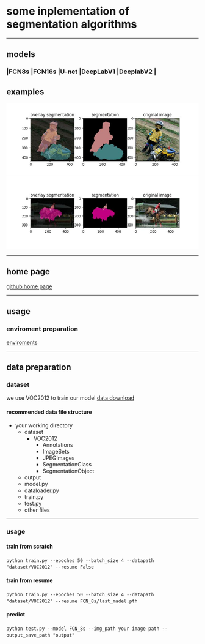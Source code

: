 # some inplementation of segmentation algorithms

---
## models
### |FCN8s |FCN16s |U-net |DeepLabV1 |DeeplabV2 |

## examples
![1](output/2007_000733.jpg)
![2](output/2007_000392.jpg)

---
## home page
[github home page](https://github.com/dashboard)

---
## usage
### enviroment preparation
[enviroments](https://github.com/jhz6353/segmentation-algorithms/edit/main/requirements.txt)

---
## data preparation
### dataset
we use VOC2012 to train our model
[data download](https://github.com/dataset-ninja/pascal-voc-2012/blob/main/DOWNLOAD.md)
#### recommended data file structure
- your working directory<br/>
  - dataset
    - VOC2012  
      - Annotations  
      - ImageSets  
      - JPEGImages  
      - SegmentationClass  
      - SegmentationObject
  - output
  - model.py
  - dataloader.py
  - train.py
  - test.py
  - other files

---
### usage
#### train from scratch
`python train.py --epoches 50 --batch_size 4 --datapath "dataset/VOC2012" --resume False`
#### train from resume
`python train.py --epoches 50 --batch_size 4 --datapath "dataset/VOC2012" --resume FCN_8s/last_madel.pth`
#### predict
`python test.py --model FCN_8s --img_path your image path --output_save_path "output"`
